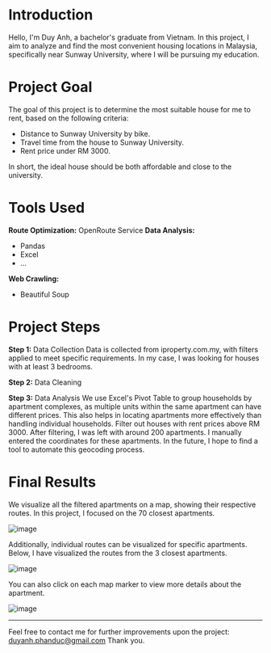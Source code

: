 # Introduction
Hello, I'm Duy Anh, a bachelor's graduate from Vietnam. In this project, I aim to analyze and find the most convenient housing locations in Malaysia, specifically near Sunway University, where I will be pursuing my education.

# Project Goal
The goal of this project is to determine the most suitable house for me to rent, based on the following criteria:

- Distance to Sunway University by bike.
- Travel time from the house to Sunway University.
- Rent price under RM 3000.

In short, the ideal house should be both affordable and close to the university.

# Tools Used
**Route Optimization:** OpenRoute Service
**Data Analysis:**
  - Pandas
  - Excel
  - ...

**Web Crawling:**
- Beautiful Soup


# Project Steps
**Step 1:** Data Collection
Data is collected from iproperty.com.my, with filters applied to meet specific requirements. In my case, I was looking for houses with at least 3 bedrooms.

**Step 2:** Data Cleaning

**Step 3:** Data Analysis
We use Excel's Pivot Table to group households by apartment complexes, as multiple units within the same apartment can have different prices. This also helps in locating apartments more effectively than handling individual households.
Filter out houses with rent prices above RM 3000.
After filtering, I was left with around 200 apartments. I manually entered the coordinates for these apartments. In the future, I hope to find a tool to automate this geocoding process.

# Final Results
We visualize all the filtered apartments on a map, showing their respective routes. In this project, I focused on the 70 closest apartments.

![image](https://github.com/user-attachments/assets/669a8b10-3d64-4e3b-912e-97a3387427b0)

Additionally, individual routes can be visualized for specific apartments. Below, I have visualized the routes from the 3 closest apartments.

![image](https://github.com/user-attachments/assets/937f6072-9584-48bb-ae9d-4eb476dc4a54)

You can also click on each map marker to view more details about the apartment.

![image](https://github.com/user-attachments/assets/565dbc27-1c21-40ed-a7b1-2548c0992692)

-----

Feel free to contact me for further improvements upon the project: duyanh.phanduc@gmail.com
Thank you.


